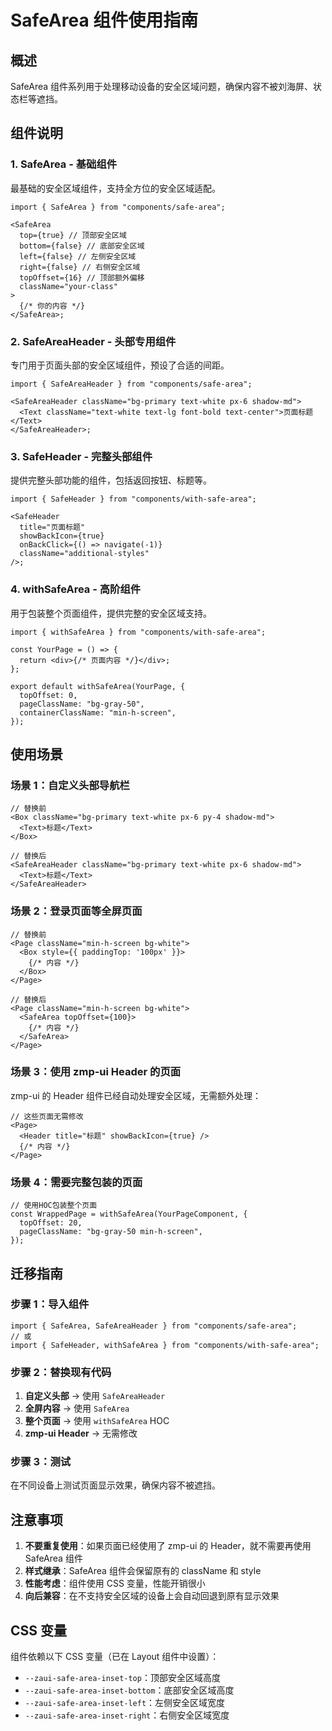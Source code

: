 # SafeArea 组件使用指南

## 概述

SafeArea 组件系列用于处理移动设备的安全区域问题，确保内容不被刘海屏、状态栏等遮挡。

## 组件说明

### 1. SafeArea - 基础组件

最基础的安全区域组件，支持全方位的安全区域适配。

```tsx
import { SafeArea } from "components/safe-area";

<SafeArea
  top={true} // 顶部安全区域
  bottom={false} // 底部安全区域
  left={false} // 左侧安全区域
  right={false} // 右侧安全区域
  topOffset={16} // 顶部额外偏移
  className="your-class"
>
  {/* 你的内容 */}
</SafeArea>;
```

### 2. SafeAreaHeader - 头部专用组件

专门用于页面头部的安全区域组件，预设了合适的间距。

```tsx
import { SafeAreaHeader } from "components/safe-area";

<SafeAreaHeader className="bg-primary text-white px-6 shadow-md">
  <Text className="text-white text-lg font-bold text-center">页面标题</Text>
</SafeAreaHeader>;
```

### 3. SafeHeader - 完整头部组件

提供完整头部功能的组件，包括返回按钮、标题等。

```tsx
import { SafeHeader } from "components/with-safe-area";

<SafeHeader
  title="页面标题"
  showBackIcon={true}
  onBackClick={() => navigate(-1)}
  className="additional-styles"
/>;
```

### 4. withSafeArea - 高阶组件

用于包装整个页面组件，提供完整的安全区域支持。

```tsx
import { withSafeArea } from "components/with-safe-area";

const YourPage = () => {
  return <div>{/* 页面内容 */}</div>;
};

export default withSafeArea(YourPage, {
  topOffset: 0,
  pageClassName: "bg-gray-50",
  containerClassName: "min-h-screen",
});
```

## 使用场景

### 场景 1：自定义头部导航栏

```tsx
// 替换前
<Box className="bg-primary text-white px-6 py-4 shadow-md">
  <Text>标题</Text>
</Box>

// 替换后
<SafeAreaHeader className="bg-primary text-white px-6 shadow-md">
  <Text>标题</Text>
</SafeAreaHeader>
```

### 场景 2：登录页面等全屏页面

```tsx
// 替换前
<Page className="min-h-screen bg-white">
  <Box style={{ paddingTop: '100px' }}>
    {/* 内容 */}
  </Box>
</Page>

// 替换后
<Page className="min-h-screen bg-white">
  <SafeArea topOffset={100}>
    {/* 内容 */}
  </SafeArea>
</Page>
```

### 场景 3：使用 zmp-ui Header 的页面

zmp-ui 的 Header 组件已经自动处理安全区域，无需额外处理：

```tsx
// 这些页面无需修改
<Page>
  <Header title="标题" showBackIcon={true} />
  {/* 内容 */}
</Page>
```

### 场景 4：需要完整包装的页面

```tsx
// 使用HOC包装整个页面
const WrappedPage = withSafeArea(YourPageComponent, {
  topOffset: 20,
  pageClassName: "bg-gray-50 min-h-screen",
});
```

## 迁移指南

### 步骤 1：导入组件

```tsx
import { SafeArea, SafeAreaHeader } from "components/safe-area";
// 或
import { SafeHeader, withSafeArea } from "components/with-safe-area";
```

### 步骤 2：替换现有代码

1. **自定义头部** → 使用 `SafeAreaHeader`
2. **全屏内容** → 使用 `SafeArea`
3. **整个页面** → 使用 `withSafeArea` HOC
4. **zmp-ui Header** → 无需修改

### 步骤 3：测试

在不同设备上测试页面显示效果，确保内容不被遮挡。

## 注意事项

1. **不要重复使用**：如果页面已经使用了 zmp-ui 的 Header，就不需要再使用 SafeArea 组件
2. **样式继承**：SafeArea 组件会保留原有的 className 和 style
3. **性能考虑**：组件使用 CSS 变量，性能开销很小
4. **向后兼容**：在不支持安全区域的设备上会自动回退到原有显示效果

## CSS 变量

组件依赖以下 CSS 变量（已在 Layout 组件中设置）：

- `--zaui-safe-area-inset-top`：顶部安全区域高度
- `--zaui-safe-area-inset-bottom`：底部安全区域高度
- `--zaui-safe-area-inset-left`：左侧安全区域宽度
- `--zaui-safe-area-inset-right`：右侧安全区域宽度
